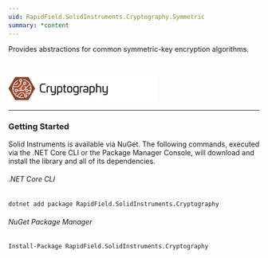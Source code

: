 ```yaml
---
uid: RapidField.SolidInstruments.Cryptography.Symmetric
summary: *content
---
```


<!--
Copyright (c) RapidField LLC. Licensed under the MIT License. See LICENSE.txt in the project root for license information.
-->

Provides abstractions for common symmetric-key encryption algorithms.

<br />

![Cryptography label](../images/Label.Cryptography.300w.png)
- - -

### Getting Started

Solid Instruments is available via NuGet. The following commands, executed via the .NET Core CLI or the Package Manager Console, will download and install the library and all of its dependencies.

###### .NET Core CLI

```shell
dotnet add package RapidField.SolidInstruments.Cryptography
```

###### NuGet Package Manager

```shell
Install-Package RapidField.SolidInstruments.Cryptography
```